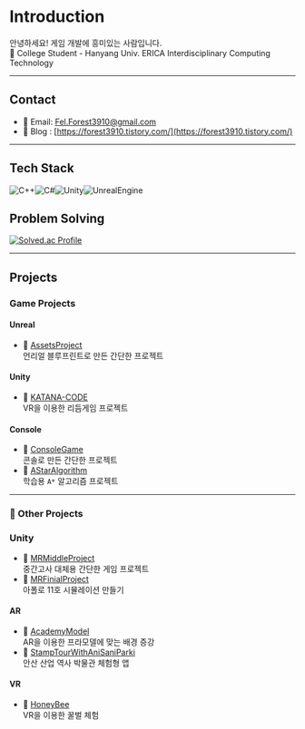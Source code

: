 # Introduction

안녕하세요! 게임 개발에 흥미있는 사람입니다.  
🏫 College Student - Hanyang Univ. ERICA Interdisciplinary Computing Technology

---

## Contact

-   📧 Email: [Fel.Forest3910@gmail.com](mailto:Fel.Forest3910@gmail.com)
-   📝 Blog : [https://forest3910.tistory.com/](https://forest3910.tistory.com/)

---

## Tech Stack

![C++](https://img.shields.io/badge/C++-00599C?style=flat&logo=c%2B%2B&logoColor=white)![C#](https://img.shields.io/badge/C%23-239120?style=flat&logo=c-sharp&logoColor=white)![Unity](https://img.shields.io/badge/Unity-000000?style=flat&logo=unity&logoColor=white)![UnrealEngine](https://img.shields.io/badge/Unreal-313131?style=flat&logo=unrealengine&logoColor=white)

## Problem Solving

[![Solved.ac Profile](http://mazassumnida.wtf/api/v2/generate_badge?boj=scv2808)](https://solved.ac/scv2808/)

---

## Projects

### Game Projects

#### Unreal

-   🔗 [AssetsProject](https://www.notion.so/BP-Project-1c21b2ce947c80629765daf1eb8f5943)  
    언리얼 블루프린트로 만든 간단한 프로젝트

#### Unity

-   🔗 [KATANA-CODE](https://github.com/Dudung-Dudung/KATANA-CODE)  
    VR을 이용한 리듬게임 프로젝트

#### Console

-   🔗 [ConsoleGame](https://github.com/FelForest/ConsoleGame)  
    콘솔로 만든 간단한 프로젝트
-   🔗 [AStarAlgorithm](https://github.com/FelForest/Console-AStarAlgorithm)  
    학습용 `A*` 알고리즘 프로젝트

---

### 📱 Other Projects

### Unity

-   🔗 [MRMiddleProject](https://github.com/FelForest/MRMiddleProject)  
    중간고사 대체용 간단한 게임 프로젝트
-   🔗 [MRFinialProject](https://github.com/FelForest/MRFinialProject)  
    아폴로 11호 시뮬레이션 만들기

#### AR

-   🔗 [AcademyModel](https://github.com/FelForest/AcademyModel)  
    AR을 이용한 프라모델에 맞는 배경 증강
-   🔗 [StampTourWithAniSaniParki](https://github.com/FelForest/StampTourWithAniSaniParki)  
    안산 산업 역사 박물관 체험형 앱

#### VR

-   🔗 [HoneyBee](https://github.com/FelForest/HoneyBee)  
    VR을 이용한 꿀벌 체험
